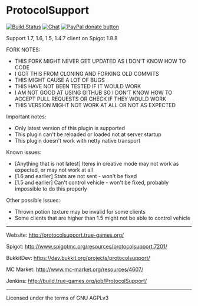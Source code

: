 ProtocolSupport
===============

[![Build Status](https://build.true-games.org/buildStatus/icon?job=ProtocolSupport)](https://build.true-games.org/job/ProtocolSupport/)
[![Chat](https://img.shields.io/badge/chat-on%20discord-7289da.svg)](https://discord.gg/x935y8p)
<span class="badge-paypal"><a href="https://www.paypal.com/cgi-bin/webscr?return=&business=true-games.org%40yandex.ru&bn=PP-DonationsBF%3Abtn_donateCC_LG.gif%3ANonHosted&cmd=_donations&rm=1&no_shipping=1&currency_code=USD" title="Donate to this project using Paypal"><img src="https://img.shields.io/badge/paypal-donate-yellow.svg" alt="PayPal donate button" /></a></span>

Support 1.7, 1.6, 1.5, 1.4.7 client on Spigot 1.8.8

FORK NOTES:
* THIS FORK MIGHT NEVER GET UPDATED AS I DON'T KNOW HOW TO CODE
* I GOT THIS FROM CLONING AND FORKING OLD COMMITS
* THIS MIGHT CAUSE A LOT OF BUGS
* THIS HAVE NOT BEEN TESTED IF IT WOULD WORK
* I AM NOT GOOD AT USING GITHUB SO I DON'T KNOW HOW TO ACCEPT PULL REQUESTS OR CHECK IF THEY WOULD WORK
* THIS VERSION MIGHT NOT WORK AT ALL OR NOT AS EXPECTED

Important notes:
* Only latest version of this plugin is supported
* This plugin can't be reloaded or loaded not at server startup
* This plugin doesn't work with netty native transport

Known issues:
* [Anything that is not latest] Items in creative mode may not work as expected, or may not work at all
* [1.6 and earlier] Stats are not sent - won't be fixed
* [1.5 and earlier] Can't control vehicle - won't be fixed, probably impossible to do this properly

Other possible issues:

* Thrown potion texture may be invalid for some clients
* Some clients that are higher than 1.5 might not be able to control vehicle
---

Website: http://protocolsupport.true-games.org/

Spigot: http://www.spigotmc.org/resources/protocolsupport.7201/

BukkitDev: https://dev.bukkit.org/projects/protocolsupport/

MC Market: http://www.mc-market.org/resources/4607/

Jenkins: http://build.true-games.org/job/ProtocolSupport/

---

Licensed under the terms of GNU AGPLv3
